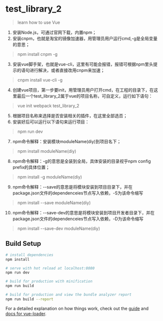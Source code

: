 # test_library_2

> learn how to use Vue
1. 安装Node.js，可通过官网下载，内置npm；
2. 安装cnpm，也就是淘宝的镜像加速器，用管理员用户运行cmd,-g是全局变量的意思；
>npm install cnpm -g
3. 安装vue脚手架，也就是vue-cli，这里有可能会报错，报错可根据npm里头提示的语句进行解决，或者直接改用cnpm来加速；
>cnpm install vue-cli -g
4. 创建vue项目，第一步要init，用管理员用户打开cmd，在工程的目录下，在这里最后一个test_library_2属于vue的项目名称，可自定义，运行如下语句：
> vue init webpack test_library_2
5. 根据项目名称来选择是否安装相关的插件，在这里全部选否；
6. 安装好后可以运行以下语句来运行项目：
>npm run dev
7. npm命令解释：安装模块moduleName(diy)到项目名下；
>npm install moduleName(diy)
8. npm命令解释：-g的意思是全装到全局，具体安装的目录视乎npm config prefix的具体位置；
>npm install -g moduleName(diy)
9. npm命令解释：--save的意思是将模块安装到项目目录下，并在package.json文件的dependenceies节点写入依赖，-S为该命令缩写
>npm install --save moduleName(diy)
10. npm命令解释：--save-dev的意思是将模块安装到项目开发者目录下，并在package.json文件的dependenceies节点写入依赖，-D为该命令缩写
>npm install --save-dev moduleName(diy)



## Build Setup

``` bash
# install dependencies
npm install

# serve with hot reload at localhost:8080
npm run dev

# build for production with minification
npm run build

# build for production and view the bundle analyzer report
npm run build --report
```

For a detailed explanation on how things work, check out the [guide](http://vuejs-templates.github.io/webpack/) and [docs for vue-loader](http://vuejs.github.io/vue-loader).
